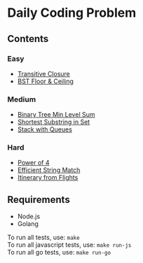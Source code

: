 # Daily Coding Problem

## Contents

### Easy

- [Transitive Closure](423)
- [BST Floor & Ceiling](434)

### Medium

- [Binary Tree Min Level Sum](426)
- [Shortest Substring in Set](437)
- [Stack with Queues](443)

### Hard

- [Power of 4](446)
- [Efficient String Match](444)
- [Itinerary from Flights](439)

## Requirements

- Node.js
- Golang

To run all tests, use: `make`  
To run all javascript tests, use: `make run-js`  
To run all go tests, use: `make run-go`  
